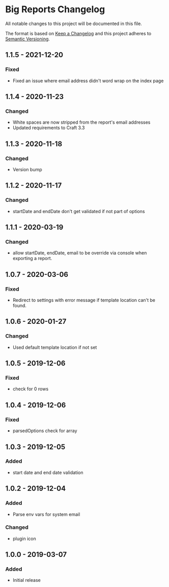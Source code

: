# Big Reports Changelog

All notable changes to this project will be documented in this file.

The format is based on [Keep a Changelog](http://keepachangelog.com/) and this project adheres to [Semantic Versioning](http://semver.org/).

## 1.1.5 - 2021-12-20

### Fixed

-   Fixed an issue where email address didn't word wrap on the index page

## 1.1.4 - 2020-11-23

### Changed

-   White spaces are now stripped from the report's email addresses
-   Updated requirements to Craft 3.3

## 1.1.3 - 2020-11-18

### Changed

-   Version bump

## 1.1.2 - 2020-11-17

### Changed

-   startDate and endDate don't get validated if not part of options

## 1.1.1 - 2020-03-19

### Changed

-   allow startDate, endDate, email to be override via console when exporting a report.

## 1.0.7 - 2020-03-06

### Fixed

-   Redirect to settings with error message if template location can't be found.

## 1.0.6 - 2020-01-27

### Changed

-   Used default template location if not set

## 1.0.5 - 2019-12-06

### Fixed

-   check for 0 rows

## 1.0.4 - 2019-12-06

### Fixed

-   parsedOptions check for array

## 1.0.3 - 2019-12-05

### Added

-   start date and end date validation

## 1.0.2 - 2019-12-04

### Added

-   Parse env vars for system email

### Changed

-   plugin icon

## 1.0.0 - 2019-03-07

### Added

-   Initial release
